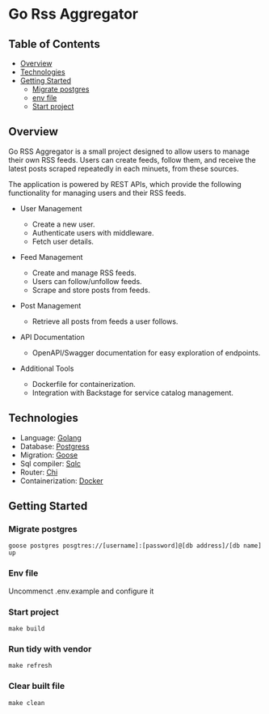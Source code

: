 # Go Rss Aggregator

## Table of Contents
- [Overview](#overview)
- [Technologies](#technologies)
- [Getting Started](#getting-started)
  - [Migrate postgres](#migrate-postgres)
  - [env file](#env-file)
  - [Start project](#start-project)

## Overview
Go RSS Aggregator is a small project designed to allow users to manage their own RSS feeds. Users can create feeds, follow them, and receive the latest posts scraped repeatedly in each minuets, from these sources.

The application is powered by REST APIs, which provide the following functionality for managing users and their RSS feeds.

- User Management
  - Create a new user.
  - Authenticate users with middleware.
  - Fetch user details.

- Feed Management
  - Create and manage RSS feeds.
  - Users can follow/unfollow feeds.
  - Scrape and store posts from feeds.

- Post Management
  - Retrieve all posts from feeds a user follows.

- API Documentation
  - OpenAPI/Swagger documentation for easy exploration of endpoints.

- Additional Tools
  - Dockerfile for containerization.
  - Integration with Backstage for service catalog management.

## Technologies
- Language: [Golang](https://go.dev/)
- Database: [Postgress](https://postgresql.org/)
- Migration: [Goose](https://github.com/pressly/goose)
- Sql compiler: [Sqlc](https://github.com/sqlc-dev/sqlc)
- Router: [Chi](https://github.com/go-chi/chi)
- Containerization: [Docker](https://www.docker.com/)

## Getting Started

### Migrate postgres
```
goose postgres posgtres://[username]:[password]@[db address]/[db name] up
```

### Env file
Uncommenct .env.example and configure it

### Start project
```
make build
```

### Run tidy with vendor
```
make refresh
```

### Clear built file
```
make clean
```